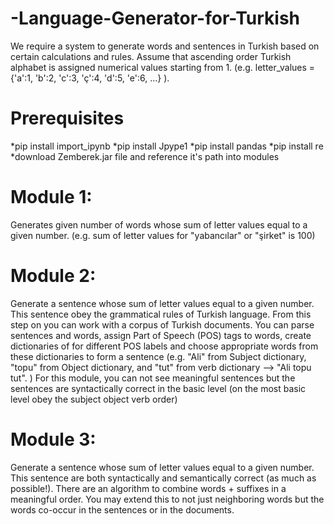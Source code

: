 # -Language-Generator-for-Turkish
We require a system to generate words and sentences in Turkish based on certain calculations and rules. Assume that ascending order Turkish alphabet is assigned numerical values starting from 1. (e.g. letter_values = {'a':1, 'b':2, 'c':3, 'ç':4, 'd':5, 'e':6, ...} ).

# Prerequisites
*pip install import_ipynb
*pip install Jpype1
*pip install pandas 
*pip install re
*download Zemberek.jar file and reference it's path into modules

# Module 1: 
Generates given number of words whose sum of letter values equal to a given number.
(e.g. sum of letter values for "yabancılar" or "şirket" is 100)

# Module 2: 
Generate a sentence whose sum of letter values equal to a given number.
This sentence obey the grammatical rules of Turkish language. From this step on you can work with a corpus of Turkish documents. You can parse sentences and words, assign Part of Speech (POS) tags to words, create dictionaries of for different POS labels and choose appropriate words from these dictionaries to form a sentence (e.g. "Ali" from Subject dictionary, "topu" from Object dictionary, and "tut" from verb dictionary --> "Ali topu tut". )
For this module, you can not see meaningful sentences but the sentences are syntactically correct in the basic level (on the most basic level obey the subject object verb order)

# Module 3: 
Generate a sentence whose sum of letter values equal to a given number. This sentence are both syntactically and semantically correct (as much as possible!).
There are an algorithm to combine words + suffixes in a meaningful order. You may extend this to not just neighboring words but the words co-occur in the sentences or in the documents.

